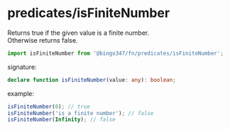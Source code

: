 # predicates/isFiniteNumber

Returns true if the given value is a finite number.  
Otherwise returns false.

```javascript
import isFiniteNumber from '@bingo347/fn/predicates/isFiniteNumber';
```

signature:

```typescript
declare function isFiniteNumber(value: any): boolean;
```

example:

```javascript
isFiniteNumber(0); // true
isFiniteNumber('is a finite number'); // false
isFiniteNumber(Infinity); // false
```